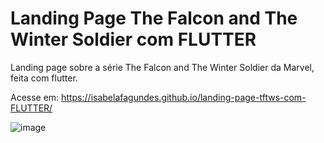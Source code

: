 # Landing Page The Falcon and The Winter Soldier com FLUTTER
Landing page sobre a série The Falcon and The Winter Soldier da Marvel, feita com flutter.

Acesse em: https://isabelafagundes.github.io/landing-page-tftws-com-FLUTTER/

![image](https://github.com/isabelafagundes/landing-page-tftws-com-FLUTTER/assets/104397121/f481d63d-5248-421e-97c0-1d64efc3aae6)


